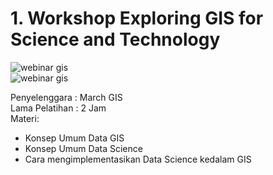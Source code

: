 <h1>1. Workshop Exploring GIS for Science and Technology</h1>

![webinar gis](https://user-images.githubusercontent.com/65333334/208595974-377a1841-4225-4cb9-a43a-4a29bd800ba7.png) <br>
![webinar gis](https://user-images.githubusercontent.com/65333334/208597665-9171eba9-328e-4140-b0ec-9f3007bf534e.png)<br>

Penyelenggara : March GIS <br>
Lama Pelatihan : 2 Jam<br>
Materi: <ul>
<li>Konsep Umum Data GIS</li>
<li>Konsep Umum Data Science</li>
<li>Cara mengimplementasikan Data Science kedalam GIS</li>
</ul> 
